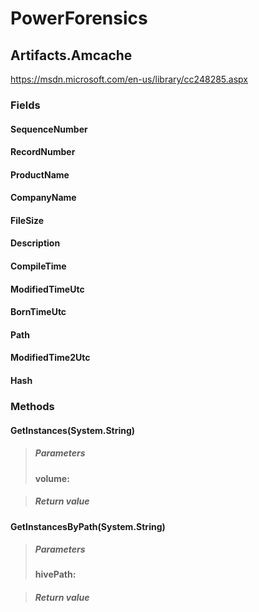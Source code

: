 ﻿# PowerForensics


## Artifacts.Amcache
https://msdn.microsoft.com/en-us/library/cc248285.aspx
### Fields

#### SequenceNumber

#### RecordNumber

#### ProductName

#### CompanyName

#### FileSize

#### Description

#### CompileTime

#### ModifiedTimeUtc

#### BornTimeUtc

#### Path

#### ModifiedTime2Utc

#### Hash

### Methods


#### GetInstances(System.String)

> ##### Parameters
> **volume:** 

> ##### Return value
> 

#### GetInstancesByPath(System.String)

> ##### Parameters
> **hivePath:** 

> ##### Return value
> 